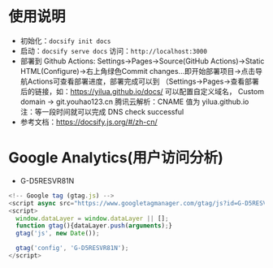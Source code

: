 # 使用说明  <span id="index"></span>

- 初始化：`docsify init docs`
- 启动：`docsify serve docs` 访问：`http://localhost:3000`
- 部署到 Github Actions: Settings->Pages->Source(GitHub Actions)->Static HTML(Configure)->右上角绿色Commit changes...即开始部署项目->点击导航Actions可查看部署进度，部署完成可以到 （Settings->Pages->查看部署后的链接，如：https://yilua.github.io/docs/ 可以配置自定义域名， Custom domain -> git.youhao123.cn 腾讯云解析：CNAME 值为 yilua.github.io 注：等一段时间就可以完成 DNS check successful
- 参考文档：https://docsify.js.org/#/zh-cn/

# Google Analytics(用户访问分析)
- G-D5RESVR81N
```js
<!-- Google tag (gtag.js) -->
<script async src="https://www.googletagmanager.com/gtag/js?id=G-D5RESVR81N"></script>
<script>
  window.dataLayer = window.dataLayer || [];
  function gtag(){dataLayer.push(arguments);}
  gtag('js', new Date());

  gtag('config', 'G-D5RESVR81N');
</script>
```